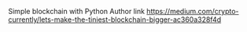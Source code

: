 Simple blockchain with Python
Author link https://medium.com/crypto-currently/lets-make-the-tiniest-blockchain-bigger-ac360a328f4d
